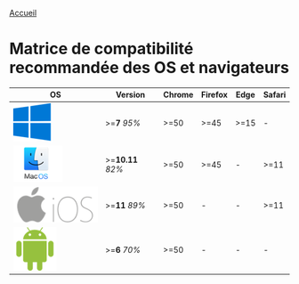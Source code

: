 [Accueil](./)

# Matrice de compatibilité recommandée des OS et navigateurs

|  OS                                |      Version      | Chrome  | Firefox |  Edge  | Safari |
|------------------------------------|-------------------|---------|---------|--------|--------|
| ![Windows](../assets/windows.png)     | >=**7** _95%_     |  >=50   |  >=45   |  >=15  |    -   |
| ![MacOs](../assets/macOs.png)         | >=**10.11** _82%_ |  >=50   |  >=45   |   -    |  >=11  |
| ![MacOs](../assets/iOs.png)           | >=**11** _89%_    |  >=50   |    -    |   -    |  >=11  |
| ![MacOs](../assets/android.png)       | >=**6** _70%_     |  >=50   |    -    |   -    |   -    |

